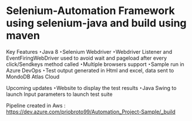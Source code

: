 # Selenium-Automation Framework using selenium-java and build using maven

Key Features
‣Java 8
‣Selenium Webdriver
‣Webdriver Listener and EventFiringWebDriver used to avoid wait and pageload after every click/Sendkeys method called
‣Multiple browsers support
‣Sample run in Azure DevOps
‣Test output generated in Html and excel, data sent to MondoDB Atlas Cloud


Upcoming updates
‣Website to display the test results
‣Java Swing to launch Input parameters to launch test suite

Pipeline created in Aws : https://dev.azure.com/priobroto99/Automation_Project-Sample/_build
